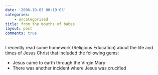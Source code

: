 ```yaml
---
date: '2006-10-03 00:19:03'
categories:
    - uncategorised
title: from the mouths of babes
layout: post
comments: true
---
```


I recently read some homework (Religious Education) about the life and
times of Jesus Christ that included the following gems:

-   Jesus came to earth through the Virgin Mary
-   There was another incident where Jesus was crucified

